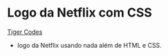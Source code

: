 # Logo da Netflix com CSS

[Tiger Codes](https://www.youtube.com/watch?v=UdabOPQl1gI&list=PLn-1oXF21q6IwN9F3qZF9-2yEpkAtjU9w&index=1)

* logo da Netflix usando nada além de HTML e CSS.